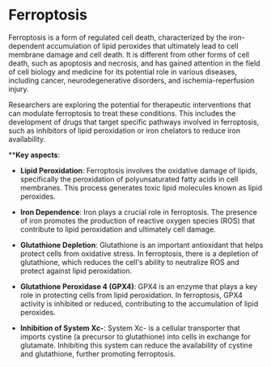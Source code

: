 # Ferroptosis

Ferroptosis is a form of regulated cell death, characterized by the iron-dependent accumulation of lipid peroxides that ultimately lead to cell membrane damage and cell death. It is different from other forms of cell death, such as apoptosis and necrosis, and has gained attention in the field of cell biology and medicine for its potential role in various diseases, including cancer, neurodegenerative disorders, and ischemia-reperfusion injury.

Researchers are exploring the potential for therapeutic interventions that can modulate ferroptosis to treat these conditions. This includes the development of drugs that target specific pathways involved in ferroptosis, such as inhibitors of lipid peroxidation or iron chelators to reduce iron availability.

****Key aspects**:

* **Lipid Peroxidation**: Ferroptosis involves the oxidative damage of lipids, specifically the peroxidation of polyunsaturated fatty acids in cell membranes. This process generates toxic lipid molecules known as lipid peroxides.

* **Iron Dependence**: Iron plays a crucial role in ferroptosis. The presence of iron promotes the production of reactive oxygen species (ROS) that contribute to lipid peroxidation and ultimately cell damage.

* **Glutathione Depletion**: Glutathione is an important antioxidant that helps protect cells from oxidative stress. In ferroptosis, there is a depletion of glutathione, which reduces the cell's ability to neutralize ROS and protect against lipid peroxidation.

* **Glutathione Peroxidase 4 (GPX4)**: GPX4 is an enzyme that plays a key role in protecting cells from lipid peroxidation. In ferroptosis, GPX4 activity is inhibited or reduced, contributing to the accumulation of lipid peroxides.

* **Inhibition of System Xc-**: System Xc- is a cellular transporter that imports cystine (a precursor to glutathione) into cells in exchange for glutamate. Inhibiting this system can reduce the availability of cystine and glutathione, further promoting ferroptosis.

